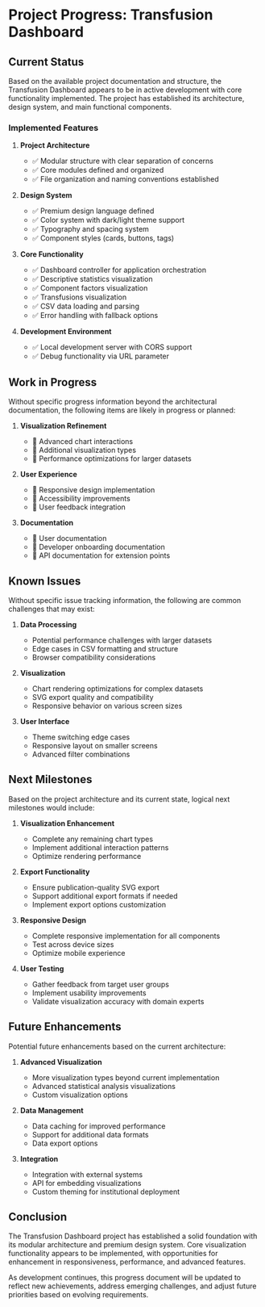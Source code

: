# Project Progress: Transfusion Dashboard

## Current Status

Based on the available project documentation and structure, the Transfusion Dashboard appears to be in active development with core functionality implemented. The project has established its architecture, design system, and main functional components.

### Implemented Features

1. **Project Architecture**
   - ✅ Modular structure with clear separation of concerns
   - ✅ Core modules defined and organized
   - ✅ File organization and naming conventions established

2. **Design System**
   - ✅ Premium design language defined
   - ✅ Color system with dark/light theme support
   - ✅ Typography and spacing system
   - ✅ Component styles (cards, buttons, tags)

3. **Core Functionality**
   - ✅ Dashboard controller for application orchestration
   - ✅ Descriptive statistics visualization
   - ✅ Component factors visualization
   - ✅ Transfusions visualization
   - ✅ CSV data loading and parsing
   - ✅ Error handling with fallback options

4. **Development Environment**
   - ✅ Local development server with CORS support
   - ✅ Debug functionality via URL parameter

## Work in Progress

Without specific progress information beyond the architectural documentation, the following items are likely in progress or planned:

1. **Visualization Refinement**
   - 🔄 Advanced chart interactions
   - 🔄 Additional visualization types
   - 🔄 Performance optimizations for larger datasets

2. **User Experience**
   - 🔄 Responsive design implementation
   - 🔄 Accessibility improvements
   - 🔄 User feedback integration

3. **Documentation**
   - 🔄 User documentation
   - 🔄 Developer onboarding documentation
   - 🔄 API documentation for extension points

## Known Issues

Without specific issue tracking information, the following are common challenges that may exist:

1. **Data Processing**
   - Potential performance challenges with larger datasets
   - Edge cases in CSV formatting and structure
   - Browser compatibility considerations

2. **Visualization**
   - Chart rendering optimizations for complex datasets
   - SVG export quality and compatibility
   - Responsive behavior on various screen sizes

3. **User Interface**
   - Theme switching edge cases
   - Responsive layout on smaller screens
   - Advanced filter combinations

## Next Milestones

Based on the project architecture and its current state, logical next milestones would include:

1. **Visualization Enhancement**
   - Complete any remaining chart types
   - Implement additional interaction patterns
   - Optimize rendering performance

2. **Export Functionality**
   - Ensure publication-quality SVG export
   - Support additional export formats if needed
   - Implement export options customization

3. **Responsive Design**
   - Complete responsive implementation for all components
   - Test across device sizes
   - Optimize mobile experience

4. **User Testing**
   - Gather feedback from target user groups
   - Implement usability improvements
   - Validate visualization accuracy with domain experts

## Future Enhancements

Potential future enhancements based on the current architecture:

1. **Advanced Visualization**
   - More visualization types beyond current implementation
   - Advanced statistical analysis visualizations
   - Custom visualization options

2. **Data Management**
   - Data caching for improved performance
   - Support for additional data formats
   - Data export options

3. **Integration**
   - Integration with external systems
   - API for embedding visualizations
   - Custom theming for institutional deployment

## Conclusion

The Transfusion Dashboard project has established a solid foundation with its modular architecture and premium design system. Core visualization functionality appears to be implemented, with opportunities for enhancement in responsiveness, performance, and advanced features.

As development continues, this progress document will be updated to reflect new achievements, address emerging challenges, and adjust future priorities based on evolving requirements.
